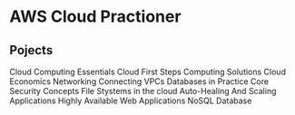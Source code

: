 # AWS Cloud Practioner

## Pojects 

Cloud Computing Essentials
Cloud First Steps
Computing Solutions
Cloud Economics
Networking
Connecting VPCs
Databases in Practice
Core Security Concepts
File Stystems in the cloud
Auto-Healing And Scaling Applications
Highly  Available Web Applications
NoSQL Database
